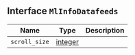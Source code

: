 ## Interface `MlInfoDatafeeds`

| Name | Type | Description |
| - | - | - |
| `scroll_size` | [integer](./integer.md) | &nbsp; |
